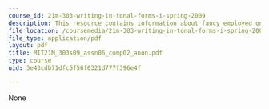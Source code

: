```yaml
---
course_id: 21m-303-writing-in-tonal-forms-i-spring-2009
description: This resource contains information about fancy employed on divine subjects.
file_location: /coursemedia/21m-303-writing-in-tonal-forms-i-spring-2009/3e43cdb71dfc5f56f6321d777f396e4f_MIT21M_303s09_assn06_comp02_anon.pdf
file_type: application/pdf
layout: pdf
title: MIT21M_303s09_assn06_comp02_anon.pdf
type: course
uid: 3e43cdb71dfc5f56f6321d777f396e4f

---
```

None